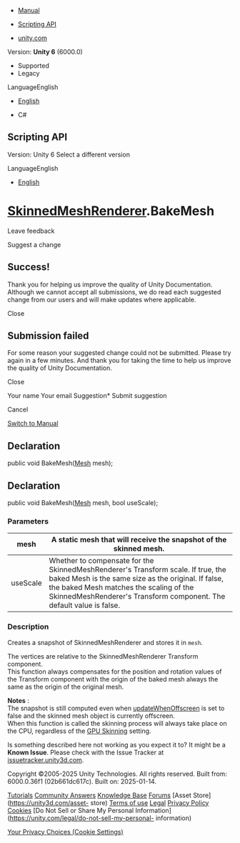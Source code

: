 [ ]()

  * [Manual](../Manual/index.html)
  * [Scripting API](../ScriptReference/index.html)

  * [unity.com](https://unity.com/)

Version: **Unity 6** (6000.0)

  * Supported
  * Legacy

LanguageEnglish

  * [English]()

  * C#

[ ](https://docs.unity3d.com)

## Scripting API

Version: Unity 6 Select a different version

LanguageEnglish

  * [English]()

#  [SkinnedMeshRenderer](SkinnedMeshRenderer.html).BakeMesh

Leave feedback

Suggest a change

## Success!

Thank you for helping us improve the quality of Unity Documentation. Although
we cannot accept all submissions, we do read each suggested change from our
users and will make updates where applicable.

Close

## Submission failed

For some reason your suggested change could not be submitted. Please <a>try
again</a> in a few minutes. And thank you for taking the time to help us
improve the quality of Unity Documentation.

Close

Your name Your email Suggestion* Submit suggestion

Cancel

[Switch to Manual](../Manual/class-SkinnedMeshRenderer.html "Go to
SkinnedMeshRenderer Component in the Manual")

## Declaration

public void BakeMesh([Mesh](Mesh.html) mesh);

## Declaration

public void BakeMesh([Mesh](Mesh.html) mesh, bool useScale);

### Parameters

mesh | A static mesh that will receive the snapshot of the skinned mesh.  
---|---  
useScale | Whether to compensate for the SkinnedMeshRenderer's Transform scale. If true, the baked Mesh is the same size as the original. If false, the baked Mesh matches the scaling of the SkinnedMeshRenderer's Transform component. The default value is false.  
  
### Description

Creates a snapshot of SkinnedMeshRenderer and stores it in `mesh`.

The vertices are relative to the SkinnedMeshRenderer Transform component.  
This function always compensates for the position and rotation values of the
Transform component with the origin of the baked mesh always the same as the
origin of the original mesh.  
  
**Notes** :  
The snapshot is still computed even when
[updateWhenOffscreen](SkinnedMeshRenderer-updateWhenOffscreen.html) is set to
false and the skinned mesh object is currently offscreen.  
When this function is called the skinning process will always take place on
the CPU, regardless of the [GPU Skinning](PlayerSettings-gpuSkinning.html)
setting.

Is something described here not working as you expect it to? It might be a
**Known Issue**. Please check with the Issue Tracker at
[issuetracker.unity3d.com](https://issuetracker.unity3d.com).

Copyright ©2005-2025 Unity Technologies. All rights reserved. Built from:
6000.0.36f1 (02b661dc617c). Built on: 2025-01-14.

[Tutorials](https://unity3d.com/learn) [Community
Answers](https://answers.unity3d.com) [Knowledge
Base](https://support.unity3d.com/hc/en-us)
[Forums](https://forum.unity3d.com) [Asset Store](https://unity3d.com/asset-
store) [Terms of use](https://docs.unity3d.com/Manual/TermsOfUse.html)
[Legal](https://unity.com/legal) [Privacy
Policy](https://unity.com/legal/privacy-policy)
[Cookies](https://unity.com/legal/cookie-policy) [Do Not Sell or Share My
Personal Information](https://unity.com/legal/do-not-sell-my-personal-
information)

[Your Privacy Choices (Cookie Settings)](javascript:void\(0\);)

